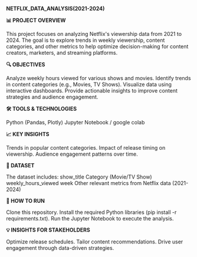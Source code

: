 **NETFLIX_DATA_ANALYSIS(2021-2024)**

**📊 PROJECT OVERVIEW**

This project focuses on analyzing Netflix's viewership data from 2021 to 2024. The goal is to explore trends in weekly viewership, content categories, and other metrics to help optimize decision-making for content creators, marketers, and streaming platforms.

**🔍 OBJECTIVES**

Analyze weekly hours viewed for various shows and movies.
Identify trends in content categories (e.g., Movies, TV Shows).
Visualize data using interactive dashboards.
Provide actionable insights to improve content strategies and audience engagement.

**🛠️ TOOLS & TECHNOLOGIES**

Python (Pandas, Plotly)
Jupyter Notebook / google colab

**📈 KEY INSIGHTS**

Trends in popular content categories.
Impact of release timing on viewership.
Audience engagement patterns over time.

**📂 DATASET**

The dataset includes:
  show_title
  Category (Movie/TV Show)
  weekly_hours_viewed
  week
  Other relevant metrics from Netflix data (2021-2024)

**🚀 HOW TO RUN**

Clone this repository.
Install the required Python libraries (pip install -r requirements.txt).
Run the Jupyter Notebook to execute the analysis.

**💡 INSIGHTS FOR STAKEHOLDERS**

Optimize release schedules.
Tailor content recommendations.
Drive user engagement through data-driven strategies.
